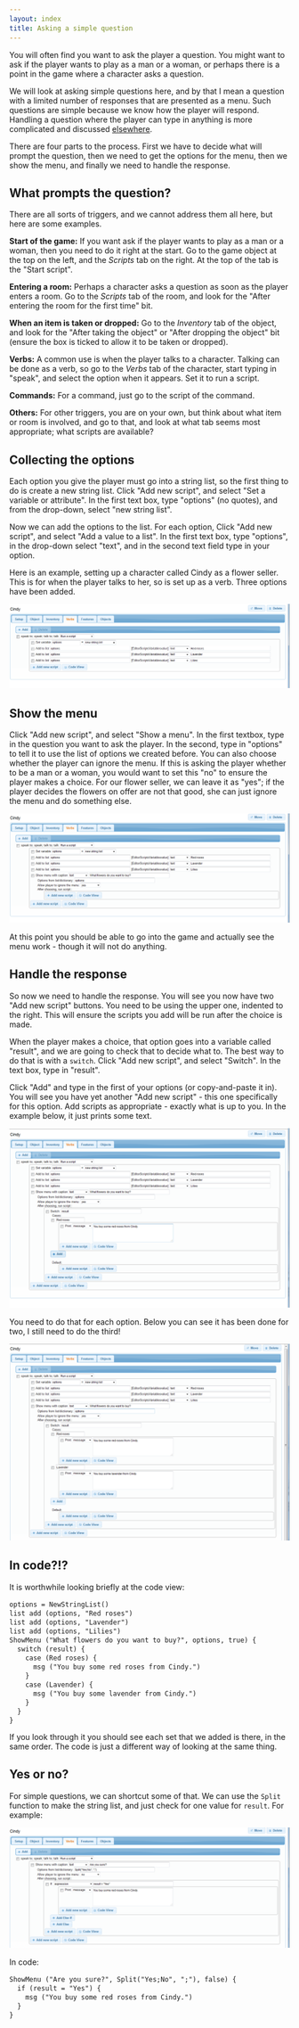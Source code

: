 ```yaml
---
layout: index
title: Asking a simple question
---
```



You will often find you want to ask the player a question. You might want to ask if the player wants to play as a man or a woman, or perhaps there is a point in the game where a character asks a question.

We will look at asking simple questions here, and by that I mean a question with a limited number of responses that are presented as a menu. Such questions are simple because we know how the player will respond. Handling a question where the player can type in anything is more complicated and discussed [elsewhere](asking_a_question.html).

There are four parts to the process. First we have to decide what will prompt the question, then we need to get the options for the menu, then we show the menu, and finally we need to handle the response.


What prompts the question?
--------------------------

There are all sorts of triggers, and we cannot address them all here, but here are some examples.

**Start of the game:** If you want ask if the player wants to play as a man or a woman, then you need to do it right at the start. Go to the game object at the top on the left, and the _Scripts_ tab on the right. At the top of the tab is the "Start script".

**Entering a room:** Perhaps a character asks a question as soon as the player enters a room. Go to the _Scripts_ tab of the room, and look for the "After entering the room for the first time" bit.

**When an item is taken or dropped:** Go to the _Inventory_ tab of the object, and look for the "After taking the object" or "After dropping the object" bit (ensure the box is ticked to allow it to be taken or dropped).

**Verbs:** A common use is when the player talks to a character. Talking can be done as a verb, so go to the _Verbs_ tab of the character, start typing in "speak", and select the option when it appears. Set it to run a script.

**Commands:** For a command, just go to the script of the command.

**Others:** For other triggers, you are on your own, but think about what item or room is involved, and go to that, and look at what tab seems most appropriate; what scripts are available?


Collecting the options
----------------------

Each option you give the player must go into a string list, so the first thing to do is create a new string list. Click "Add new script", and select "Set a variable or attribute". In the first text box, type "options" (no quotes), and from the drop-down, select "new string list".

Now we can add the options to the list. For each option, Click "Add new script", and select "Add a value to a list". In the first text box, type "options", in the drop-down select "text", and in the second text field type in your option.

Here is an example, setting up a character called Cindy as a flower seller. This is for when the player talks to her, so is set up as a verb. Three options have been added.

![](menu1.png "menu1.png")


Show the menu
-------------

Click "Add new script", and select "Show a menu". In the first textbox, type in the question you want to ask the player. In the second, type in "options" to tell it to use the list of options we created before. You can also choose whether the player can ignore the menu. If this is asking the player whether to be a man or a woman, you would want to set this "no" to ensure the player makes a choice. For our flower seller, we can leave it as "yes"; if the player decides the flowers on offer are not that good, she can just ignore the menu and do something else.

![](menu2.png "menu2.png")

At this point you should be able to go into the game and actually see the menu work - though it will not do anything.


Handle the response
-------------------

So now we need to handle the response. You will see you now have two "Add new script" buttons. You need to be using the upper one, indented to the right. This will ensure the scripts you add will be run after the choice is made.

When the player makes a choice, that option goes into a variable called "result", and we are going to check that to decide what to. The best way to do that is with a `switch`. Click "Add new script", and select "Switch". In the text box, type in "result".

Click "Add" and type in the first of your options (or copy-and-paste it in). You will see you have yet another "Add new script" - this one specifically for this option. Add scripts as appropriate - exactly what is up to you. In the example below, it just prints some text.

![](menu3.png "menu3.png")

You need to do that for each option. Below you can see it has been done for two, I still need to do the third!

![](menu4.png "menu4.png")


In code?!?
----------

It is worthwhile looking briefly at the code view:

```
options = NewStringList()
list add (options, "Red roses")
list add (options, "Lavender")
list add (options, "Lilies")
ShowMenu ("What flowers do you want to buy?", options, true) {
  switch (result) {
    case (Red roses) {
      msg ("You buy some red roses from Cindy.")
    }
    case (Lavender) {
      msg ("You buy some lavender from Cindy.")
    }
  }
}
```

If you look through it you should see each set that we added is there, in the same order. The code is just a different way of looking at the same thing.


Yes or no?
---------

For simple questions, we can shortcut some of that. We can use the `Split` function to make the string list, and just check for one value for `result`. For example:

![](menu5.png "menu5.png")

In code:

```
ShowMenu ("Are you sure?", Split("Yes;No", ";"), false) {
  if (result = "Yes") {
    msg ("You buy some red roses from Cindy.")
  }
}
